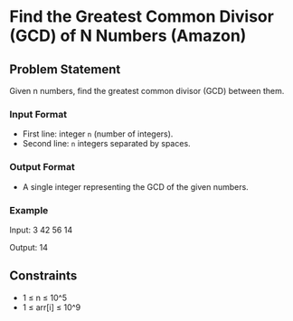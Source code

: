 # Find the Greatest Common Divisor (GCD) of N Numbers (Amazon)

## Problem Statement
Given n numbers, find the greatest common divisor (GCD) between them.

### Input Format
- First line: integer `n` (number of integers).
- Second line: `n` integers separated by spaces.

### Output Format
- A single integer representing the GCD of the given numbers.

### Example
Input:
3
42 56 14

Output:
14

## Constraints
- 1 ≤ n ≤ 10^5
- 1 ≤ arr[i] ≤ 10^9
